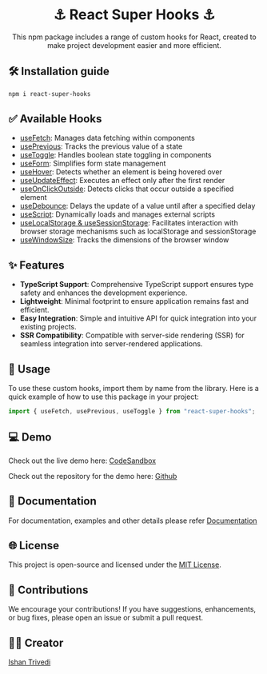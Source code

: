 <div align="center">
    <h1> ⚓ React Super Hooks ⚓ </h1>
    <p>This npm package includes a range of custom hooks for React, created to make project development easier and more efficient.</p>
</div>

## 🛠️ Installation guide

```bash
npm i react-super-hooks
```

## ✅ Available Hooks

- [useFetch](https://github.com/ishantrivedi25/react-super-hooks/tree/master/docs#usefetch): Manages data fetching within components
- [usePrevious](https://github.com/ishantrivedi25/react-super-hooks/tree/master/docs#useprevious): Tracks the previous value of a state
- [useToggle](https://github.com/ishantrivedi25/react-super-hooks/tree/master/docs#usetoggle): Handles boolean state toggling in components
- [useForm](https://github.com/ishantrivedi25/react-super-hooks/tree/master/docs#useform): Simplifies form state management
- [useHover](https://github.com/ishantrivedi25/react-super-hooks/tree/master/docs#usehover): Detects whether an element is being hovered over
- [useUpdateEffect](https://github.com/ishantrivedi25/react-super-hooks/tree/master/docs#useupdateeffect): Executes an effect only after the first render
- [useOnClickOutside](https://github.com/ishantrivedi25/react-super-hooks/tree/master/docs#useonclickoutside): Detects clicks that occur outside a specified element
- [useDebounce](https://github.com/ishantrivedi25/react-super-hooks/tree/master/docs#usedebounce): Delays the update of a value until after a specified delay
- [useScript](https://github.com/ishantrivedi25/react-super-hooks/tree/master/docs#usescript): Dynamically loads and manages external scripts
- [useLocalStorage & useSessionStorage](https://github.com/ishantrivedi25/react-super-hooks/tree/master/docs#uselocalstorage--usesessionstorage): Facilitates interaction with browser storage mechanisms such as localStorage and sessionStorage
- [useWindowSize](https://github.com/ishantrivedi25/react-super-hooks/tree/master/docs#usewindowsize): Tracks the dimensions of the browser window

## ✨ Features

- **TypeScript Support**: Comprehensive TypeScript support ensures type safety and enhances the development experience.
- **Lightweight**: Minimal footprint to ensure application remains fast and efficient.
- **Easy Integration**: Simple and intuitive API for quick integration into your existing projects.
- **SSR Compatibility**: Compatible with server-side rendering (SSR) for seamless integration into server-rendered applications.

## 🚀 Usage

To use these custom hooks, import them by name from the library. Here is a quick example of how to use this package in your project:

```typescript
import { useFetch, usePrevious, useToggle } from "react-super-hooks";
```

## 💻 Demo

Check out the live demo here: [CodeSandbox](https://codesandbox.io/p/github/ishantrivedi25/react-super-hooks-demo/master)

Check out the repository for the demo here: [Github](https://github.com/ishantrivedi25/react-super-hooks-demo)

## 📄 Documentation

For documentation, examples and other details please refer [Documentation](https://github.com/ishantrivedi25/react-super-hooks/tree/master/docs)

## 🌐 License

This project is open-source and licensed under the [MIT License](LICENSE).

## 🤝 Contributions

We encourage your contributions! If you have suggestions, enhancements, or bug fixes, please open an issue or submit a pull request.

## ✍🏻 Creator

[Ishan Trivedi](https://ishantrivedi25.github.io/)
